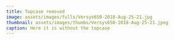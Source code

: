```yaml
---
title: Topcase removed
image: assets/images/fulls/Versys650-2018-Aug-25-21.jpg
thumbnail: assets/images/thumbs/Versys650-2018-Aug-25-21.jpeg
caption: Here it is without the topcase
---
```


